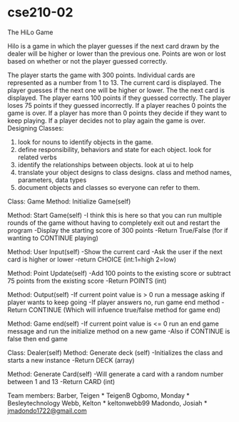 # cse210-02
The HiLo Game
                        
Hilo is a game in which the player guesses if the next card drawn by the dealer will be higher or lower than the previous one. Points are won or lost based on whether or not the player guessed correctly.

The player starts the game with 300 points.
Individual cards are represented as a number from 1 to 13.
The current card is displayed.
The player guesses if the next one will be higher or lower.
The the next card is displayed.
The player earns 100 points if they guessed correctly.
The player loses 75 points if they guessed incorrectly.
If a player reaches 0 points the game is over.
If a player has more than 0 points they decide if they want to keep playing.
If a player decides not to play again the game is over.
Designing Classes:
1. look for nouns to identify objects in the game.
2. define responsibility, behaviors and state for each object. look for related verbs
3. identify the relationships between objects. look at ui to help
4. translate your object designs to class designs. class and method names, parameters, data types
5. document objects and classes so everyone can refer to them.

Class: Game
Method: Initialize Game(self)

Method: Start Game(self)
-I think this is here so that you can run multiple rounds of the game without having to completely exit out and restart the program
-Display the starting score of 300 points
-Return True/False (for if wanting to CONTINUE playing)

Method: User Input(self)
-Show the current card
-Ask the user if the next card is higher or lower
-return CHOICE (int:1=high 2=low)

Method: Point Update(self)
-Add 100 points to the existing score or subtract 75 points from the existing score
-Return POINTS (int)

Method: Output(self)
-If current point value is > 0 run a message asking if player wants to keep going
-If player answers no, run game end method
-Return CONTINUE (Which will infuence true/false method for game end)

Method: Game end(self)
-If current point value is <= 0 run an end game message and run the initialize method on a new game
-Also if CONTINUE is false then end game


Class: Dealer(self)
Method: Generate deck (self)
-Initializes the class and starts a new instance
-Return DECK (array)

Method: Generate Card(self)
-Will generate a card with a random number between 1 and 13
-Return CARD (int)

Team members:
Barber, Teigen      * TeigenB
Ogbomo, Monday      * Besleytechnology
Webb, Kelton        * keltonwebb99
Madondo, Josiah     * jmadondo1722@gmail.com
